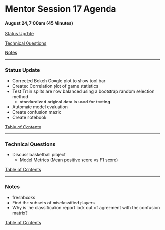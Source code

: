 # Mentor Session 17 Agenda

#### August 24, 7:00am (45 Minutes)


[Status Update](#status_update)

[Technical Questions](#technical_questions)

[Notes](#notes)


---
### <a name="status_update"></a> Status Update
- Corrected Bokeh Google plot to show tool bar
- Created Correlation plot of game statistics
- Test Train splits are now balanced using a bootstrap random selection method
    - standardized original data is used for testing
- Automate model evaluation
- Create confusion matrix
- Create notebook

[Table of Contents](#toc)


---
### <a name="technical_questions"></a> Technical Questions
- Discuss basketball project
    - Model Metrics (Mean positive score vs F1 score)

[Table of Contents](#toc)


---
### <a name="notes"></a> Notes
- freshbooks
- Find the subsets of misclassified players
- Why is the classification report look out of agreement with the confusion 
 matrix?

[Table of Contents](#toc)

